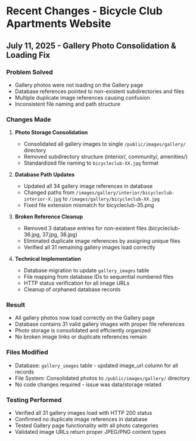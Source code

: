 # Recent Changes - Bicycle Club Apartments Website

## July 11, 2025 - Gallery Photo Consolidation & Loading Fix

### Problem Solved
- Gallery photos were not loading on the Gallery page
- Database references pointed to non-existent subdirectories and files
- Multiple duplicate image references causing confusion
- Inconsistent file naming and path structure

### Changes Made
1. **Photo Storage Consolidation**
   - Consolidated all gallery images to single `/public/images/gallery/` directory
   - Removed subdirectory structure (interior/, community/, amenities/)
   - Standardized file naming to `bicycleclub-XX.jpg` format

2. **Database Path Updates**
   - Updated all 34 gallery image references in database
   - Changed paths from `/images/gallery/interior/bicycleclub-interior-X.jpg` to `/images/gallery/bicycleclub-XX.jpg`
   - Fixed file extension mismatch for bicycleclub-35.png

3. **Broken Reference Cleanup**
   - Removed 3 database entries for non-existent files (bicycleclub-36.jpg, 37.jpg, 38.jpg)
   - Eliminated duplicate image references by assigning unique files
   - Verified all 31 remaining gallery images load correctly

4. **Technical Implementation**
   - Database migration to update `gallery_images` table
   - File mapping from database IDs to sequential numbered files
   - HTTP status verification for all image URLs
   - Cleanup of orphaned database records

### Result
- All gallery photos now load correctly on the Gallery page
- Database contains 31 valid gallery images with proper file references
- Photo storage is consolidated and efficiently organized
- No broken image links or duplicate references remain

### Files Modified
- Database: `gallery_images` table - updated image_url column for all records
- File System: Consolidated photos to `/public/images/gallery/` directory
- No code changes required - issue was data/storage related

### Testing Performed
- Verified all 31 gallery images load with HTTP 200 status
- Confirmed no duplicate image references in database
- Tested Gallery page functionality with all photo categories
- Validated image URLs return proper JPEG/PNG content types